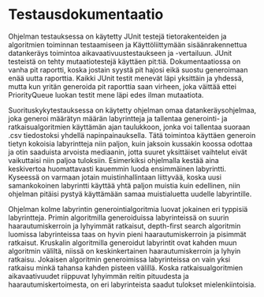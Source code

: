# Testausdokumentaatio

Ohjelman testauksessa on käytetty JUnit testejä tietorakenteiden ja algoritmien toiminnan testaamiseen ja Käyttöliittymään sisäänrakennettua datankeräys toimintoa aikavaativuustestaukseen ja -vertailuun. JUnit testeistä on tehty mutaatiotestejä käyttäen pit:tiä. Dokumentaatiossa on vanha pit raportti, koska jostain syystä pit hajosi eikä suostu generoimaan enää uutta raporttia. Kaikki JUnit testit menevät läpi yksittäin ja yhdessä, mutta kun yritän generoida pit raporttia saan virheen, joka väittää ettei PriorityQueue luokan testit mene läpi edes ilman mutaatiota.  
  
Suorituskykytestauksessa on käytetty ohjelman omaa datankeräysohjelmaa, joka generoi määrätyn määrän labyrintteja ja tallentaa generointi- ja ratkaisualgoritmien käyttämän ajan taulukkoon, jonka voi tallentaa suoraan .csv tiedostoksi yhdellä napinpainauksella. Tätä toimintoa käyttäen generoin tietyn kokoisia labyrintteja niin paljon, kuin jaksoin kussakin koossa odottaa ja otin saaduista arvoista mediaanin, jotta suuret yksittäiset vaihtelut eivät vaikuttaisi niin paljoa tuloksiin. Esimerkiksi ohjelmalla kestää aina keskivertoa huomattavasti kauemmin luoda ensimmäinen labyrintti. Kyseessä on varmaan jotain muistinhallintaan liittyvää, koska uusi samankokoinen labyrintti käyttää yhtä paljon muistia kuin edellinen, niin ohjelman pitäisi pystyä käyttämään samaa muistialuetta uudelle labyrintille.  
  
Ohjelman kolme labyrintin generointialgoritmia luovat jokainen eri typpisiä labyrintteja. Primin algoritmilla generoiduissa labyrinteissä on suurin haarautumiskerroin ja lyhyimmät ratkaisut, depth-first search algoritmin luomissa labyrinteissa taas on hyvin pieni haarautumiskerroin ja pisimmät ratkaisut. Kruskalin algoritmilla generoidut labyrintit ovat kahden muun algoritmin väliltä, niissä on keskinkertainen haarautumiskerroin ja lyhyin ratkaisu. Jokaisen algoritmin generoimissa labyrinteissa on vain yksi ratkaisu minkä tahansa kahden pisteen välillä. Koska ratkaisualgoritmien aikavaativuudet riippuvat lyhyimmän reitin pituudesta ja haarautumiskertoimesta, on eri labyrinteista saadut tulokset mielenkiintoisia.
